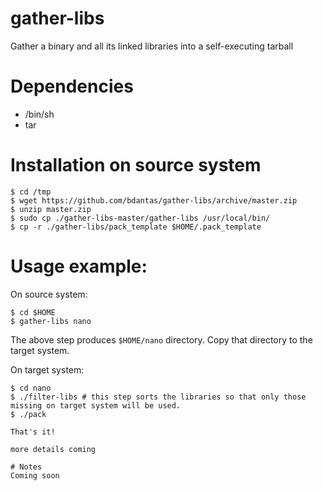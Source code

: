 # gather-libs
Gather a binary and all its linked libraries into a self-executing tarball

# Dependencies
- /bin/sh
- tar

# Installation on source system
```
$ cd /tmp
$ wget https://github.com/bdantas/gather-libs/archive/master.zip
$ unzip master.zip
$ sudo cp ./gather-libs-master/gather-libs /usr/local/bin/
$ cp -r ./gather-libs/pack_template $HOME/.pack_template
```

# Usage example:
On source system:
```
$ cd $HOME
$ gather-libs nano
```
The above step produces `$HOME/nano` directory. Copy that directory to the target system.

On target system:
```
$ cd nano
$ ./filter-libs # this step sorts the libraries so that only those missing on target system will be used.
$ ./pack

That's it!

more details coming

# Notes
Coming soon

